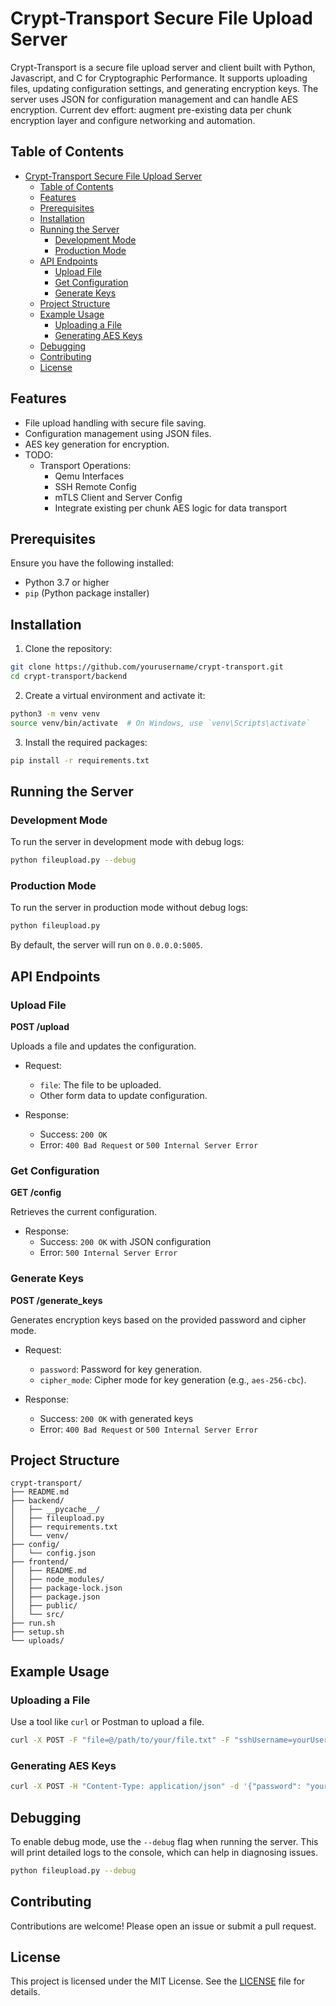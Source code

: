 # Crypt-Transport Secure File Upload Server

Crypt-Transport is a secure file upload server and client built with Python, Javascript, and C for Cryptographic Performance. It supports uploading files, updating configuration settings, and generating encryption keys. The server uses JSON for configuration management and can handle AES encryption. Current dev effort: augment pre-existing data per chunk encryption layer and configure networking and automation.

## Table of Contents

- [Crypt-Transport Secure File Upload Server](#crypt-transport-secure-file-upload-server)
  - [Table of Contents](#table-of-contents)
  - [Features](#features)
  - [Prerequisites](#prerequisites)
  - [Installation](#installation)
  - [Running the Server](#running-the-server)
    - [Development Mode](#development-mode)
    - [Production Mode](#production-mode)
  - [API Endpoints](#api-endpoints)
    - [Upload File](#upload-file)
    - [Get Configuration](#get-configuration)
    - [Generate Keys](#generate-keys)
  - [Project Structure](#project-structure)
  - [Example Usage](#example-usage)
    - [Uploading a File](#uploading-a-file)
    - [Generating AES Keys](#generating-aes-keys)
  - [Debugging](#debugging)
  - [Contributing](#contributing)
  - [License](#license)

## Features

- File upload handling with secure file saving.
- Configuration management using JSON files.
- AES key generation for encryption.
- TODO: 
  - Transport Operations:
    - Qemu Interfaces
    - SSH Remote Config
    - mTLS Client and Server Config
    - Integrate existing per chunk AES logic for data transport

## Prerequisites

Ensure you have the following installed:

- Python 3.7 or higher
- `pip` (Python package installer)

## Installation

1. Clone the repository:

```bash
git clone https://github.com/yourusername/crypt-transport.git
cd crypt-transport/backend
```

2. Create a virtual environment and activate it:

```bash
python3 -m venv venv
source venv/bin/activate  # On Windows, use `venv\Scripts\activate`
```

3. Install the required packages:

```bash
pip install -r requirements.txt
```

## Running the Server

### Development Mode

To run the server in development mode with debug logs:

```bash
python fileupload.py --debug
```

### Production Mode

To run the server in production mode without debug logs:

```bash
python fileupload.py
```

By default, the server will run on `0.0.0.0:5005`.

## API Endpoints

### Upload File

**POST /upload**

Uploads a file and updates the configuration.

- Request:
  - `file`: The file to be uploaded.
  - Other form data to update configuration.

- Response:
  - Success: `200 OK`
  - Error: `400 Bad Request` or `500 Internal Server Error`

### Get Configuration

**GET /config**

Retrieves the current configuration.

- Response:
  - Success: `200 OK` with JSON configuration
  - Error: `500 Internal Server Error`

### Generate Keys

**POST /generate_keys**

Generates encryption keys based on the provided password and cipher mode.

- Request:
  - `password`: Password for key generation.
  - `cipher_mode`: Cipher mode for key generation (e.g., `aes-256-cbc`).

- Response:
  - Success: `200 OK` with generated keys
  - Error: `400 Bad Request` or `500 Internal Server Error`

## Project Structure

```
crypt-transport/
├── README.md
├── backend/
│   ├── __pycache__/
│   ├── fileupload.py
│   ├── requirements.txt
│   └── venv/
├── config/
│   └── config.json
├── frontend/
│   ├── README.md
│   ├── node_modules/
│   ├── package-lock.json
│   ├── package.json
│   ├── public/
│   └── src/
├── run.sh
├── setup.sh
└── uploads/
```

## Example Usage

### Uploading a File

Use a tool like `curl` or Postman to upload a file.

```bash
curl -X POST -F "file=@/path/to/your/file.txt" -F "sshUsername=yourUsername" http://0.0.0.0:5005/upload
```

### Generating AES Keys

```bash
curl -X POST -H "Content-Type: application/json" -d '{"password": "yourPassword", "cipher_mode": "aes-256-cbc"}' http://0.0.0.0:5005/generate_keys
```

## Debugging

To enable debug mode, use the `--debug` flag when running the server. This will print detailed logs to the console, which can help in diagnosing issues.

```bash
python fileupload.py --debug
```

## Contributing

Contributions are welcome! Please open an issue or submit a pull request.

## License

This project is licensed under the MIT License. See the [LICENSE](LICENSE) file for details.
